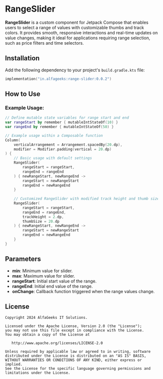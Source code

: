 # RangeSlider

**RangeSlider** is a custom component for Jetpack Compose that enables users to select a range of values with customizable thumbs and track colors. It provides smooth, responsive interactions and real-time updates on value changes, making it ideal for applications requiring range selection, such as price filters and time selectors.

## Installation

Add the following dependency to your project's `build.gradle.kts` file:

```kotlin
implementation("in.alfageeks:range-slider:0.0.2")
```

## How to Use

### Example Usage:

```kotlin
// Define mutable state variables for range start and end
var rangeStart by remember { mutableIntStateOf(10) }
var rangeEnd by remember { mutableIntStateOf(50) }

// Example usage within a Composable function
Column(
    verticalArrangement = Arrangement.spacedBy(20.dp),
    modifier = Modifier.padding(vertical = 20.dp)
) {
    // Basic usage with default settings
    RangeSlider(
        rangeStart = rangeStart,
        rangeEnd = rangeEnd
    ) { newRangeStart, newRangeEnd ->
        rangeStart = newRangeStart
        rangeEnd = newRangeEnd
    }
    
    // Customized RangeSlider with modified track height and thumb size
    RangeSlider(
        rangeStart = rangeStart,
        rangeEnd = rangeEnd,
        trackHeight = 2.dp,
        thumbSize = 20.dp
    ) { newRangeStart, newRangeEnd ->
        rangeStart = newRangeStart
        rangeEnd = newRangeEnd
    }
}
```

## Parameters

- **min**: Minimum value for slider.
- **max**: Maximum value for slider.
- **rangeStart**: Initial start value of the range.
- **rangeEnd**: Initial end value of the range.
- **onChange**: Callback function triggered when the range values change.

## License
```
Copyright 2024 AlfaGeeks IT Solutions.

Licensed under the Apache License, Version 2.0 (the "License");
you may not use this file except in compliance with the License.
You may obtain a copy of the License at

   http://www.apache.org/licenses/LICENSE-2.0

Unless required by applicable law or agreed to in writing, software
distributed under the License is distributed on an "AS IS" BASIS,
WITHOUT WARRANTIES OR CONDITIONS OF ANY KIND, either express or implied.
See the License for the specific language governing permissions and
limitations under the License.
```